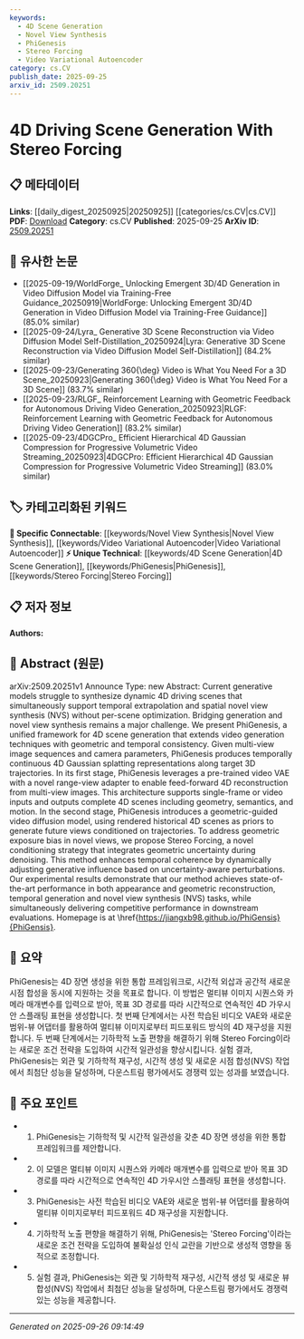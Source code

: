 ```yaml
---
keywords:
  - 4D Scene Generation
  - Novel View Synthesis
  - PhiGenesis
  - Stereo Forcing
  - Video Variational Autoencoder
category: cs.CV
publish_date: 2025-09-25
arxiv_id: 2509.20251
---
```


<!-- KEYWORD_LINKING_METADATA:
{
  "processed_timestamp": "2025-09-26T09:14:49.917400",
  "vocabulary_version": "1.0",
  "selected_keywords": [
    "4D Scene Generation",
    "Novel View Synthesis",
    "PhiGenesis",
    "Stereo Forcing",
    "Video Variational Autoencoder"
  ],
  "rejected_keywords": [],
  "similarity_scores": {
    "4D Scene Generation": 0.78,
    "Novel View Synthesis": 0.82,
    "PhiGenesis": 0.85,
    "Stereo Forcing": 0.77,
    "Video Variational Autoencoder": 0.72
  },
  "extraction_method": "AI_prompt_based",
  "budget_applied": true,
  "candidates_json": {
    "candidates": [
      {
        "surface": "4D scene generation",
        "canonical": "4D Scene Generation",
        "aliases": [
          "4D driving scenes",
          "4D scene synthesis"
        ],
        "category": "unique_technical",
        "rationale": "This is a novel concept specific to the paper's approach, linking it to advancements in scene generation.",
        "novelty_score": 0.75,
        "connectivity_score": 0.65,
        "specificity_score": 0.85,
        "link_intent_score": 0.78
      },
      {
        "surface": "Novel View Synthesis",
        "canonical": "Novel View Synthesis",
        "aliases": [
          "NVS"
        ],
        "category": "specific_connectable",
        "rationale": "A key task in computer vision, linking this work to broader research in view synthesis.",
        "novelty_score": 0.55,
        "connectivity_score": 0.88,
        "specificity_score": 0.8,
        "link_intent_score": 0.82
      },
      {
        "surface": "PhiGenesis",
        "canonical": "PhiGenesis",
        "aliases": [],
        "category": "unique_technical",
        "rationale": "The core framework introduced in the paper, essential for linking to its specific contributions.",
        "novelty_score": 0.9,
        "connectivity_score": 0.6,
        "specificity_score": 0.9,
        "link_intent_score": 0.85
      },
      {
        "surface": "Stereo Forcing",
        "canonical": "Stereo Forcing",
        "aliases": [],
        "category": "unique_technical",
        "rationale": "A novel conditioning strategy introduced in the paper, important for understanding its unique approach.",
        "novelty_score": 0.8,
        "connectivity_score": 0.55,
        "specificity_score": 0.88,
        "link_intent_score": 0.77
      },
      {
        "surface": "Video VAE",
        "canonical": "Video Variational Autoencoder",
        "aliases": [
          "Video VAE"
        ],
        "category": "specific_connectable",
        "rationale": "Connects to the broader field of generative models in video processing.",
        "novelty_score": 0.6,
        "connectivity_score": 0.75,
        "specificity_score": 0.7,
        "link_intent_score": 0.72
      }
    ],
    "ban_list_suggestions": [
      "temporal generation",
      "geometric reconstruction"
    ]
  },
  "decisions": [
    {
      "candidate_surface": "4D scene generation",
      "resolved_canonical": "4D Scene Generation",
      "decision": "linked",
      "scores": {
        "novelty": 0.75,
        "connectivity": 0.65,
        "specificity": 0.85,
        "link_intent": 0.78
      }
    },
    {
      "candidate_surface": "Novel View Synthesis",
      "resolved_canonical": "Novel View Synthesis",
      "decision": "linked",
      "scores": {
        "novelty": 0.55,
        "connectivity": 0.88,
        "specificity": 0.8,
        "link_intent": 0.82
      }
    },
    {
      "candidate_surface": "PhiGenesis",
      "resolved_canonical": "PhiGenesis",
      "decision": "linked",
      "scores": {
        "novelty": 0.9,
        "connectivity": 0.6,
        "specificity": 0.9,
        "link_intent": 0.85
      }
    },
    {
      "candidate_surface": "Stereo Forcing",
      "resolved_canonical": "Stereo Forcing",
      "decision": "linked",
      "scores": {
        "novelty": 0.8,
        "connectivity": 0.55,
        "specificity": 0.88,
        "link_intent": 0.77
      }
    },
    {
      "candidate_surface": "Video VAE",
      "resolved_canonical": "Video Variational Autoencoder",
      "decision": "linked",
      "scores": {
        "novelty": 0.6,
        "connectivity": 0.75,
        "specificity": 0.7,
        "link_intent": 0.72
      }
    }
  ]
}
-->

# 4D Driving Scene Generation With Stereo Forcing

## 📋 메타데이터

**Links**: [[daily_digest_20250925|20250925]] [[categories/cs.CV|cs.CV]]
**PDF**: [Download](https://arxiv.org/pdf/2509.20251.pdf)
**Category**: cs.CV
**Published**: 2025-09-25
**ArXiv ID**: [2509.20251](https://arxiv.org/abs/2509.20251)

## 🔗 유사한 논문
- [[2025-09-19/WorldForge_ Unlocking Emergent 3D/4D Generation in Video Diffusion Model via Training-Free Guidance_20250919|WorldForge: Unlocking Emergent 3D/4D Generation in Video Diffusion Model via Training-Free Guidance]] (85.0% similar)
- [[2025-09-24/Lyra_ Generative 3D Scene Reconstruction via Video Diffusion Model Self-Distillation_20250924|Lyra: Generative 3D Scene Reconstruction via Video Diffusion Model Self-Distillation]] (84.2% similar)
- [[2025-09-23/Generating 360{\deg} Video is What You Need For a 3D Scene_20250923|Generating 360{\deg} Video is What You Need For a 3D Scene]] (83.7% similar)
- [[2025-09-23/RLGF_ Reinforcement Learning with Geometric Feedback for Autonomous Driving Video Generation_20250923|RLGF: Reinforcement Learning with Geometric Feedback for Autonomous Driving Video Generation]] (83.2% similar)
- [[2025-09-23/4DGCPro_ Efficient Hierarchical 4D Gaussian Compression for Progressive Volumetric Video Streaming_20250923|4DGCPro: Efficient Hierarchical 4D Gaussian Compression for Progressive Volumetric Video Streaming]] (83.0% similar)

## 🏷️ 카테고리화된 키워드
**🔗 Specific Connectable**: [[keywords/Novel View Synthesis|Novel View Synthesis]], [[keywords/Video Variational Autoencoder|Video Variational Autoencoder]]
**⚡ Unique Technical**: [[keywords/4D Scene Generation|4D Scene Generation]], [[keywords/PhiGenesis|PhiGenesis]], [[keywords/Stereo Forcing|Stereo Forcing]]

## 📋 저자 정보

**Authors:** 

## 📄 Abstract (원문)

arXiv:2509.20251v1 Announce Type: new 
Abstract: Current generative models struggle to synthesize dynamic 4D driving scenes that simultaneously support temporal extrapolation and spatial novel view synthesis (NVS) without per-scene optimization. Bridging generation and novel view synthesis remains a major challenge. We present PhiGenesis, a unified framework for 4D scene generation that extends video generation techniques with geometric and temporal consistency. Given multi-view image sequences and camera parameters, PhiGenesis produces temporally continuous 4D Gaussian splatting representations along target 3D trajectories. In its first stage, PhiGenesis leverages a pre-trained video VAE with a novel range-view adapter to enable feed-forward 4D reconstruction from multi-view images. This architecture supports single-frame or video inputs and outputs complete 4D scenes including geometry, semantics, and motion. In the second stage, PhiGenesis introduces a geometric-guided video diffusion model, using rendered historical 4D scenes as priors to generate future views conditioned on trajectories. To address geometric exposure bias in novel views, we propose Stereo Forcing, a novel conditioning strategy that integrates geometric uncertainty during denoising. This method enhances temporal coherence by dynamically adjusting generative influence based on uncertainty-aware perturbations. Our experimental results demonstrate that our method achieves state-of-the-art performance in both appearance and geometric reconstruction, temporal generation and novel view synthesis (NVS) tasks, while simultaneously delivering competitive performance in downstream evaluations. Homepage is at \href{https://jiangxb98.github.io/PhiGensis}{PhiGensis}.

## 📝 요약

PhiGenesis는 4D 장면 생성을 위한 통합 프레임워크로, 시간적 외삽과 공간적 새로운 시점 합성을 동시에 지원하는 것을 목표로 합니다. 이 방법은 멀티뷰 이미지 시퀀스와 카메라 매개변수를 입력으로 받아, 목표 3D 경로를 따라 시간적으로 연속적인 4D 가우시안 스플래팅 표현을 생성합니다. 첫 번째 단계에서는 사전 학습된 비디오 VAE와 새로운 범위-뷰 어댑터를 활용하여 멀티뷰 이미지로부터 피드포워드 방식의 4D 재구성을 지원합니다. 두 번째 단계에서는 기하학적 노출 편향을 해결하기 위해 Stereo Forcing이라는 새로운 조건 전략을 도입하여 시간적 일관성을 향상시킵니다. 실험 결과, PhiGenesis는 외관 및 기하학적 재구성, 시간적 생성 및 새로운 시점 합성(NVS) 작업에서 최첨단 성능을 달성하며, 다운스트림 평가에서도 경쟁력 있는 성과를 보였습니다.

## 🎯 주요 포인트

- 1. PhiGenesis는 기하학적 및 시간적 일관성을 갖춘 4D 장면 생성을 위한 통합 프레임워크를 제안합니다.
- 2. 이 모델은 멀티뷰 이미지 시퀀스와 카메라 매개변수를 입력으로 받아 목표 3D 경로를 따라 시간적으로 연속적인 4D 가우시안 스플래팅 표현을 생성합니다.
- 3. PhiGenesis는 사전 학습된 비디오 VAE와 새로운 범위-뷰 어댑터를 활용하여 멀티뷰 이미지로부터 피드포워드 4D 재구성을 지원합니다.
- 4. 기하학적 노출 편향을 해결하기 위해, PhiGenesis는 'Stereo Forcing'이라는 새로운 조건 전략을 도입하여 불확실성 인식 교란을 기반으로 생성적 영향을 동적으로 조정합니다.
- 5. 실험 결과, PhiGenesis는 외관 및 기하학적 재구성, 시간적 생성 및 새로운 뷰 합성(NVS) 작업에서 최첨단 성능을 달성하며, 다운스트림 평가에서도 경쟁력 있는 성능을 제공합니다.


---

*Generated on 2025-09-26 09:14:49*
